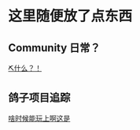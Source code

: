 # 这里随便放了点东西

## Community 日常？

[⛏什么？！](https://github.com/PCL-Community/PCL2Hub)

## 鸽子项目追踪

[啥时候能玩上啊这是](WhenCanIPlayIt.md)